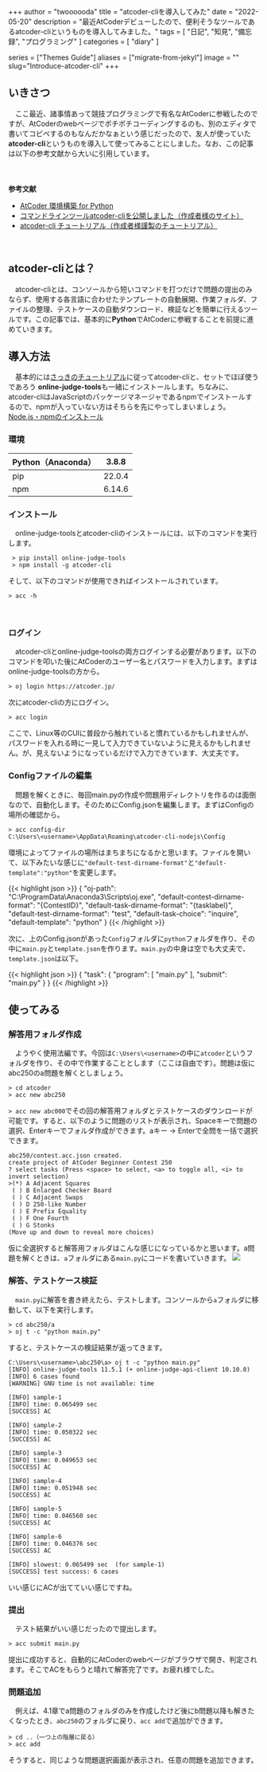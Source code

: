 +++
author = "twoooooda"
title = "atcoder-cliを導入してみた"
date = "2022-05-20"
description = "最近AtCoderデビューしたので、便利そうなツールであるatcoder-cliというものを導入してみました。"
tags = [
    "日記",
    "知見",
    "備忘録",
    "プログラミング"
]
categories = [
    "diary"
]

series = ["Themes Guide"]
aliases = ["migrate-from-jekyl"]
image = ""
slug="Introduce-atcoder-cli"
+++

## いきさつ
　ここ最近、諸事情あって競技プログラミングで有名なAtCoderに参戦したのですが、AtCoderのwebページでポチポチコーディングするのも、別のエディタで書いてコピペするのもなんだかなぁという感じだったので、友人が使っていた**atcoder-cli**というものを導入して使ってみることにしました。なお、この記事は以下の参考文献から大いに引用しています。  
<br>  
<br>
**参考文献**  
- [AtCoder 環境構築 for Python](https://scrapbox.io/hitech/%F0%9F%8F%83_AtCoder_%E7%92%B0%E5%A2%83%E6%A7%8B%E7%AF%89_for_Python)  
- [コマンドラインツールatcoder-cliを公開しました（作成者様のサイト）](http://tatamo.81.la/blog/2018/12/07/atcoder-cli/)  
- [atcoder-cli チュートリアル（作成者様謹製のチュートリアル）](http://tatamo.81.la/blog/2018/12/07/atcoder-cli-tutorial/)
<br>  


## atcoder-cliとは？
　atcoder-cliとは、コンソールから短いコマンドを打つだけで問題の提出のみならず、使用する各言語に合わせたテンプレートの自動展開、作業フォルダ、ファイルの整理、テストケースの自動ダウンロード、検証などを簡単に行えるツールです。この記事では、基本的に**Python**でAtCoderに参戦することを前提に進めていきます。


  
## 導入方法
　基本的には[さっきのチュートリアル](http://tatamo.81.la/blog/2018/12/07/atcoder-cli-tutorial/)に従ってatcoder-cliと、セットでほぼ使うであろう **online-judge-tools**も一緒にインストールします。ちなみに、atcoder-cliはJavaScriptのパッケージマネージャであるnpmでインストールするので、npmが入っていない方はそちらを先にやってしまいましょう。  
[Node.js・npmのインストール](https://dev.macha795.com/windows10-node-js-npm-install/)
  
### 環境
| Python（Anaconda） | 3.8.8  |
| ------------------ | ------ |
| pip                | 22.0.4 |
| npm                | 6.14.6 |

### インストール
　online-judge-toolsとatcoder-cliのインストールには、以下のコマンドを実行します。
```
 > pip install online-judge-tools
 > npm install -g atcoder-cli
 ```
  

そして、以下のコマンドが使用できればインストールされています。
```
> acc -h
```  
  
<br>

### ログイン
　atcoder-cliとonline-judge-toolsの両方ログインする必要があります。以下のコマンドを叩いた後にAtCoderのユーザー名とパスワードを入力します。まずはonline-judge-toolsの方から。
```
> oj login https://atcoder.jp/
```
次にatcoder-cliの方にログイン。
```
> acc login
```
ここで、Linux等のCUIに普段から触れていると慣れているかもしれませんが、パスワードを入れる時に一見して入力できていないように見えるかもしれません。が、見えないようになっているだけで入力できています、大丈夫です。
  

### Configファイルの編集
　問題を解くときに、毎回main.pyの作成や問題用ディレクトリを作るのは面倒なので、自動化します。そのためにConfig.jsonを編集します。まずはConfigの場所の確認から。
```
> acc config-dir
C:\Users\<username>\AppData\Roaming\atcoder-cli-nodejs\Config
```
環境によってファイルの場所はまちまちになるかと思います。ファイルを開いて、以下みたいな感じに`"default-test-dirname-format"`と`"default-template":"python"`を変更します。

{{< highlight json >}}
{
    "oj-path": "C:\\ProgramData\\Anaconda3\\Scripts\\oj.exe",
    "default-contest-dirname-format": "{ContestID}",
    "default-task-dirname-format": "{tasklabel}",
    "default-test-dirname-format": "test",
    "default-task-choice": "inquire",
    "default-template": "python"
}
{{< /highlight >}}

次に、上のConfig.jsonがあった`Config`フォルダに`python`フォルダを作り、その中に`main.py`と`template.json`を作ります。`main.py`の中身は空でも大丈夫で、`template.json`は以下。

{{< highlight json >}}
 {
     "task": {
         "program": [
             "main.py"
         ],
         "submit": "main.py"
     }
 }
{{< /highlight >}}

## 使ってみる
### 解答用フォルダ作成
　ようやく使用法編です。今回は`C:\Users\<username>`の中に`atcoder`というフォルダを作り、その中で作業することとします（ここは自由です）。問題は仮にabc250のa問題を解くとしましょう。
```
> cd atcoder
> acc new abc250
```
`> acc new abc000`でその回の解答用フォルダとテストケースのダウンロードが可能です。すると、以下のように問題のリストが表示され、Spaceキーで問題の選択、Enterキーでフォルダ作成ができます。aキー -> Enterで全問を一括で選択できます。
```
abc250/contest.acc.json created.
create project of AtCoder Beginner Contest 250
? select tasks (Press <space> to select, <a> to toggle all, <i> to invert selection)
>(*) A Adjacent Squares
 ( ) B Enlarged Checker Board
 ( ) C Adjacent Swaps
 ( ) D 250-like Number
 ( ) E Prefix Equality
 ( ) F One Fourth
 ( ) G Stonks
(Move up and down to reveal more choices)
```
仮に全選択すると解答用フォルダはこんな感じになっているかと思います。a問題を解くときは、`a`フォルダにある`main.py`にコードを書いていきます。
![](2022-05-21.png) 

### 解答、テストケース検証
　`main.py`に解答を書き終えたら、テストします。コンソールから`a`フォルダに移動して、以下を実行します。
```
> cd abc250/a
> oj t -c "python main.py"
```
すると、テストケースの検証結果が返ってきます。
```
C:\Users\<username>\abc250\a> oj t -c "python main.py"
[INFO] online-judge-tools 11.5.1 (+ online-judge-api-client 10.10.0)
[INFO] 6 cases found
[WARNING] GNU time is not available: time

[INFO] sample-1
[INFO] time: 0.065499 sec
[SUCCESS] AC

[INFO] sample-2
[INFO] time: 0.050322 sec
[SUCCESS] AC

[INFO] sample-3
[INFO] time: 0.049653 sec
[SUCCESS] AC

[INFO] sample-4
[INFO] time: 0.051948 sec
[SUCCESS] AC

[INFO] sample-5
[INFO] time: 0.046560 sec
[SUCCESS] AC

[INFO] sample-6
[INFO] time: 0.046376 sec
[SUCCESS] AC

[INFO] slowest: 0.065499 sec  (for sample-1)
[SUCCESS] test success: 6 cases
```
いい感じにACが出てていい感じですね。

### 提出
　テスト結果がいい感じだったので提出します。
```
> acc submit main.py
```
提出に成功すると、自動的にAtCoderのwebページがブラウザで開き、判定されます。そこでACをもらうと晴れて解答完了です。お疲れ様でした。

### 問題追加
　例えば、4.1章でa問題のフォルダのみを作成したけど後にb問題以降も解きたくなったとき、`abc250`のフォルダに戻り、``acc add``で追加ができます。
```
> cd ..（一つ上の階層に戻る）
> acc add
```
そうすると、同じような問題選択画面が表示され、任意の問題を追加できます。